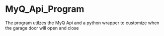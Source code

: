 # MyQ_Api_Program
The program utilzes the MyQ Api and a python wrapper to customize when the garage door will open and close
